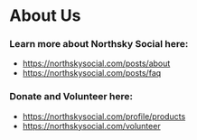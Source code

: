 # About Us

### Learn more about Northsky Social here: 
- https://northskysocial.com/posts/about 
- https://northskysocial.com/posts/faq

### Donate and Volunteer here:
- https://northskysocial.com/profile/products
- https://northskysocial.com/volunteer
